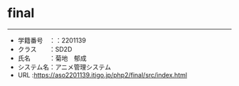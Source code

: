 # final
***
* 学籍番号　：：2201139<br>
* クラス　　：SD2D<br>
* 氏名　　　：菊地　郁成<br>
* システム名：アニメ管理システム<br>
* URL       :https://aso2201139.itigo.jp/php2/final/src/index.html
